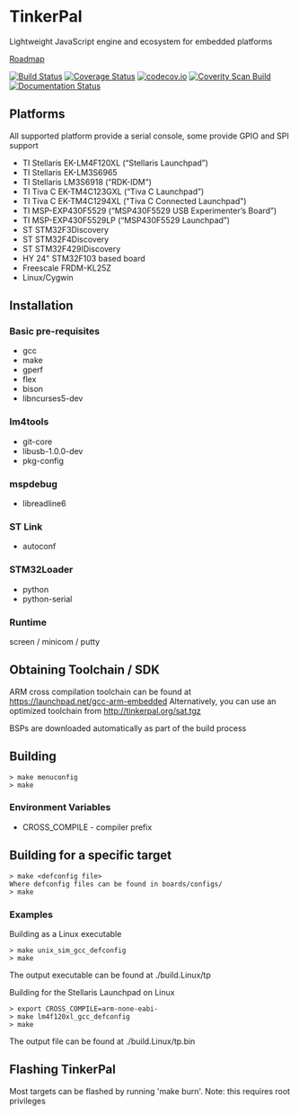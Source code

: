 TinkerPal
=========
Lightweight JavaScript engine and ecosystem for embedded platforms

[Roadmap](https://trello.com/b/NReiA47h)

[![Build Status](https://travis-ci.org/ebirger/tinkerpal.png?branch=master)](https://travis-ci.org/ebirger/tinkerpal)
[![Coverage Status](https://coveralls.io/repos/ebirger/tinkerpal/badge.png?branch=master)](https://coveralls.io/r/ebirger/tinkerpal?branch=master)
[![codecov.io](https://codecov.io/github/ebirger/tinkerpal/coverage.svg?branch=master)](https://codecov.io/github/ebirger/tinkerpal?branch=master)
[![Coverity Scan Build](https://scan.coverity.com/projects/2946/badge.svg)](https://scan.coverity.com/projects/2946)
[![Documentation Status](https://readthedocs.org/projects/tinkerpal-docs/badge/?version=latest)](http://tinkerpal-docs.readthedocs.org/en/latest/?badge=latest)

Platforms
---------
All supported platform provide a serial console, some provide GPIO and SPI support
- TI Stellaris EK-LM4F120XL (“Stellaris Launchpad”)
- TI Stellaris EK-LM3S6965
- TI Stellaris LM3S6918 (“RDK-IDM”)
- TI Tiva C EK-TM4C123GXL (“Tiva C Launchpad”)
- TI Tiva C EK-TM4C1294XL ("Tiva C Connected Launchpad")
- TI MSP-EXP430F5529 (“MSP430F5529 USB Experimenter’s Board”)
- TI MSP-EXP430F5529LP (“MSP430F5529 Launchpad”)
- ST STM32F3Discovery
- ST STM32F4Discovery
- ST STM32F429IDiscovery
- HY 24" STM32F103 based board
- Freescale FRDM-KL25Z
- Linux/Cygwin

Installation
------------
### Basic pre-requisites
- gcc
- make
- gperf
- flex
- bison
- libncurses5-dev

### lm4tools
- git-core
- libusb-1.0.0-dev
- pkg-config

### mspdebug
- libreadline6

### ST Link
- autoconf

### STM32Loader
- python
- python-serial

### Runtime
screen / minicom / putty

Obtaining Toolchain / SDK
-------------------------
ARM cross compilation toolchain can be found at https://launchpad.net/gcc-arm-embedded
Alternatively, you can use an optimized toolchain from http://tinkerpal.org/sat.tgz

BSPs are downloaded automatically as part of the build process

Building
--------
```
> make menuconfig
> make
```

### Environment Variables
- CROSS_COMPILE - compiler prefix

Building for a specific target
------------------------------
```
> make <defconfig file>
Where defconfig files can be found in boards/configs/
> make
```

### Examples

Building as a Linux executable
```
> make unix_sim_gcc_defconfig
> make
```
The output executable can be found at ./build.Linux/tp

Building for the Stellaris Launchpad on Linux
```
> export CROSS_COMPILE=arm-none-eabi-
> make lm4f120xl_gcc_defconfig
> make
```

The output file can be found at ./build.Linux/tp.bin

Flashing TinkerPal
------------------
Most targets can be flashed by running 'make burn'. Note: this requires root
privileges
